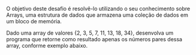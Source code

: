 O objetivo deste desafio é resolvê-lo utilizando o seu conhecimento sobre Arrays, uma estrutura de dados que armazena uma coleção de dados em um bloco de memória.

Dado uma array de valores {2, 3, 5, 7, 11, 13, 18, 34}, desenvolva um programa que retorne como resultado apenas os números pares dessa array, conforme exemplo abaixo.